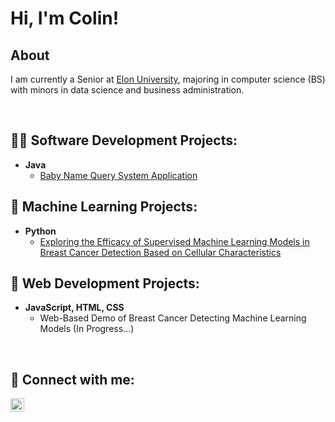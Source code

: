 <h1>Hi, I'm Colin!</h1>

<h2>About</h2>
<p>I am currently a Senior at <a href='https://www.elon.edu/'>Elon University</a>, majoring in computer science (BS) with minors in data science and business administration.</p>

<br>

<h2>👨‍💻 Software Development Projects:</h2>

- <b>Java</b>
  - [Baby Name Query System Application](https://github.com/cdailey2/BabyNameQuerySystem)

<h2>🤖 Machine Learning Projects:</h2>

- <b>Python</b>
  - [Exploring the Efficacy of Supervised Machine Learning Models in Breast Cancer Detection Based on Cellular Characteristics](https://github.com/cdailey2/Breast_Cancer_Detection)
 
<h2>🛜 Web Development Projects:</h2>

- <b>JavaScript, HTML, CSS</b>
  - Web-Based Demo of Breast Cancer Detecting Machine Learning Models (In Progress...)

<br>
  
<h2> 🤳 Connect with me:</h2>

[<img align="left" alt="ColinDailey LinkedIn" width="22px" src="https://cdn.jsdelivr.net/npm/simple-icons@v3/icons/linkedin.svg" />][linkedin]

[linkedin]: https://www.linkedin.com/in/colin-dailey-2aa66829b

<!--
**cdailey2/cdailey2** is a ✨ _special_ ✨ repository because its `README.md` (this file) appears on your GitHub profile.

Here are some ideas to get you started:

- 🔭 I’m currently working on ...
- 🌱 I’m currently learning ...
- 👯 I’m looking to collaborate on ...
- 🤔 I’m looking for help with ...
- 💬 Ask me about ...
- 📫 How to reach me: ...
- 😄 Pronouns: ...
- ⚡ Fun fact: ...
-->
